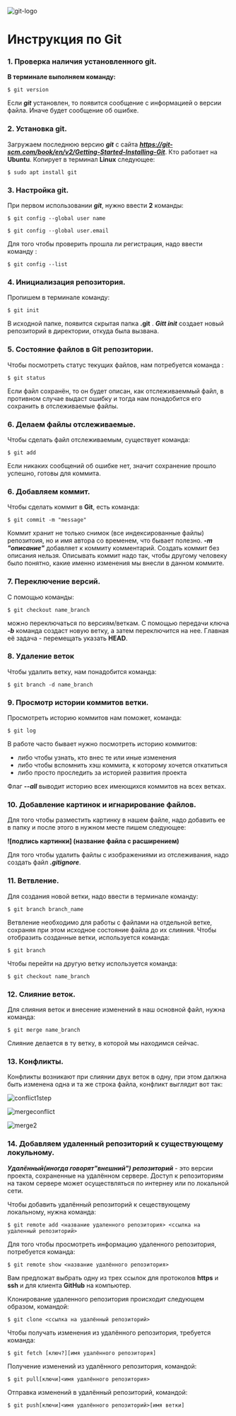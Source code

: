 ![git-logo](https://github.com/KrimHelen2903/pullRequestTest/assets/146080965/efb94093-3c16-4b93-a8d4-669899fe00bf)
# Инструкция по Git

### 1. Проверка наличия установленного git.

__В терминале выполняем команду:__

```$ git version```   

Если __*git*__  установлен, то появится сообщение с информацией о версии файла.
Иначе будет сообщение об ошибке. 

### 2. Установка git.

Загружаем последнюю версию __*git*__ с сайта __*https://git-scm.com/book/en/v2/Getting-Started-Installing-Git*__.
Кто работает на **Ubuntu**.
Копирует в терминал **Linux** следующее: 
 
```$ sudo apt install git```

 ### 3. Настройка git.

 При первом использовании __*git*__, нужно ввести **2** команды:


```$ git config --global user name```

```$ git config --global user.email```

Для того чтобы проверить прошла ли регистрация, надо ввести команду :

```$ git config --list```

### 4. Инициализация репозитория.

Пропишем в терминале команду:  

```$ git init```

В исходной папке, появится скрытая папка **.git** .
__*Gitt init*__ создает новый репозиторий в директории, откуда была вызвана. 

### 5. Состояние файлов в Git репозитории.

Чтобы посмотреть статус текущих файлов, нам потребуется команда :

```$ git status```

Если файл сохранён, то он будет описан, как отслеживаеммый файл, в противном случае выдаст ошибку и тогда нам понадобится его сохранить в отслеживаемые файлы.

### 6. Делаем файлы отслеживаемые.

Чтобы сделать файл отслеживаемым, существует команда:

```$ git add```

Если никаких сообщений об ошибке нет, значит сохранение прошло успешно, готовы для коммита.

### 6. Добавляем коммит.

Чтобы сделать коммит в **Git**, есть команда:

```$ git commit -m "message"```

Коммит хранит не только снимок (все индексированные файлы) репозитоия, но и имя автора со временем, что бывает полезно.
__*-m "описание"*__ добавляет к коммиту комментарий. 
Создать коммит без описания нельзя.
Описывать коммит надо так, чтобы другому человеку было понятно, какие именно изменения мы внесли в данном коммите.


### 7. Переключение версий.

С помощью команды:

 ```$ git checkout name_branch```
 
можно переключаться по версиям/веткам.
С помощью передачи ключа __*-b*__ команда создаст новую ветку, а затем переключится на нее.
Главная её задача - перемещать указать **HEAD**.

### 8. Удаление веток

Чтобы удалить ветку, нам понадобится команда:

```$ git branch -d name_branch```


### 9. Просмотр истории коммитов ветки.

Просмотреть историю коммитов нам поможет, команда:

```$ git log```

В работе часто бывает нужно посмотреть историю коммитов:

* либо чтобы узнать, кто внес те или иные изменения
* либо чтобы вспомнить хэш коммита, к которому хочется откатиться
* либо просто проследить за историей развития проекта

Флаг __*--all*__ выводит историю всех имеющихся коммитов на всех ветках.

### 10. Добавление картинок и игнарирование файлов.

Для того чтобы разместить картинку в нашем файле, надо добавить ее в папку и после этого в нужном месте пишем следующее:

 __![подпись картинки] (название файла с расширением)__

Для того чтобы удалить файлы с изображениями из отслеживания, надо создать файл __*.gitignore*__.

### 11. Ветвление.

Для создания новой ветки, надо ввести в терминале команду: 

```$ git branch branch_name```

Ветвление необходимо для работы с файлами на отдельной ветке, сохраняя при этом исходное состояние файла до их слияния.
Чтобы отобразить созданные ветки, используется команда:

```$ git branch```

Чтобы перейти на другую ветку используется команда:

```$ git checkout name_branch```

### 12. Слияние веток.
 
 Для слияния веток и внесение изменений в наш основной файл, нужна команда:
 
 ```$ git merge name_branch```

Слияние делается в ту ветку, в которой мы находимся сейчас.

### 13. Конфликты. 

Конфликты возникают при слиянии двух веток в одну, при этом далжна быть изменена одна и та же строка файла, конфликт выглядит вот так:

![conflict1step](https://github.com/KrimHelen2903/pullRequestTest/assets/146080965/b4059904-30a2-4625-9119-cb6b38c041ca)
 
![mergeconflict](https://github.com/KrimHelen2903/pullRequestTest/assets/146080965/c46faa98-012a-4c95-a7d3-7737be5523ec)

![merge2](https://github.com/KrimHelen2903/pullRequestTest/assets/146080965/6f0fba96-00c3-4fba-9d35-7fd8d9b08606)


### 14. Добавляем удаленный репозиторий к существующему локульному.

__*Удалённый(иногда говорят"внешний") репозиторий*__ - это версии проекта, сохраненные на удалённом сервере.
Доступ к репозиториям на таком сервере может осуществляться по интернеу или по локальной сети.

Чтобы добавить удалённый репозиторий к сеществующему локальному, нужна команда:

```$ git remote add <название удаленного репозитория> <ссылка на удаленный репозиторий>```

Для того чтобы просмотреть информацию удаленного репозитория, потребуется команда:

```$ git remote show <название удалённого репозитория>```

Вам предложат выбрать одну из трех ссылок для протоколов **https** и **ssh** и для клиента **GitHub** на компьютер.

Клонирование удаленного репозитория происходит следующем образом, командой:

```$ git clone <ссылка на удалённый репозиторий>```

Чтобы получать изменения из удалённого репозитория, требуется команда:

```$ git fetch [ключ?][имя удалённого репозитория]```

Получение изменений из удалённого репозитория, командой:

```$ git pull[ключи]<имя удалённого репозитория>```

Отправка изменений в удалённый репозиторий, командой:

```$ git push[ключи]<имя удалённого репозиторий>[имя ветки]```



